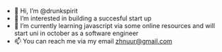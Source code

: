 - 👋 Hi, I’m @drunkspirit
- 👀 I’m interested in building a succesful start up 
- 🌱 I’m currently learning javascript via some online resources and will start uni in october as a software engineer
- 📫 You can reach me via my email zhnuur@gmail.com

<!---
drunkspirit/drunkspirit is a ✨ special ✨ repository because its `README.md` (this file) appears on your GitHub profile.
You can click the Preview link to take a look at your changes.
--->
